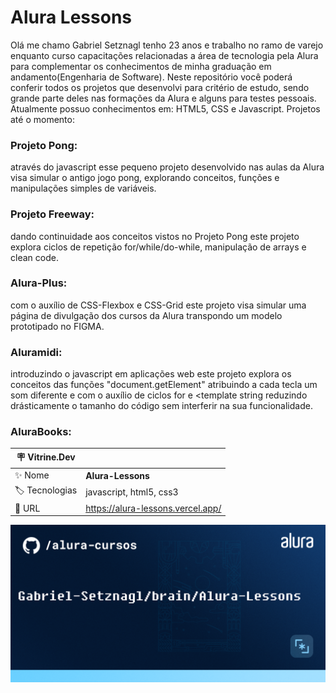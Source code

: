 # Alura Lessons

  Olá me chamo Gabriel Setznagl tenho 23 anos e trabalho no ramo de varejo enquanto curso capacitações relacionadas a área de tecnologia pela Alura para complementar os conhecimentos de minha graduação em andamento(Engenharia de Software).
  Neste repositório você poderá conferir todos os projetos que desenvolvi para critério de estudo, sendo grande parte deles nas formações da Alura e alguns para testes pessoais. Atualmente possuo conhecimentos em: HTML5, CSS e Javascript.
  Projetos até o momento:
    <h3>Projeto Pong:</h3> através do javascript esse pequeno projeto desenvolvido nas aulas da Alura visa simular o antigo jogo pong, explorando conceitos, funções e manipulações simples de variáveis.
    <h3>Projeto Freeway:</h3> dando continuidade aos conceitos vistos no Projeto Pong este projeto explora ciclos de repetição for/while/do-while, manipulação de arrays e clean code.
    <h3>Alura-Plus:</h3> com o auxílio de CSS-Flexbox e CSS-Grid este projeto visa simular uma página de divulgação dos cursos da Alura transpondo um modelo prototipado no FIGMA.
    <h3>Aluramidi:</h3> introduzindo o javascript em aplicações web este projeto explora os conceitos das funções "document.getElement" atribuindo a cada tecla um som diferente e com o auxílio de ciclos for e 
    <template string reduzindo drásticamente o tamanho do código sem interferir na sua funcionalidade.
    <h3>AluraBooks:</h3> 

| :placard: Vitrine.Dev |     |
| -------------  | --- |
| :sparkles: Nome        | **Alura-Lessons**
| :label: Tecnologias | javascript, html5, css3
| :rocket: URL         | https://alura-lessons.vercel.app/

<!-- Inserir imagem com a #vitrinedev ao final do link -->
![Screenshot](T-bg.png#vitrinedev)

